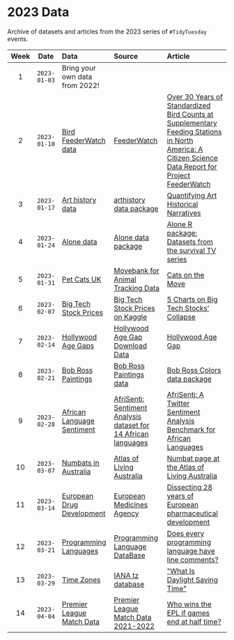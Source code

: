 # 2023 Data

Archive of datasets and articles from the 2023 series of `#TidyTuesday` events.

| Week | Date | Data | Source | Article
| :---: | :---: | :--- | :--- | :---|
| 1 | `2023-01-03` | Bring your own data from 2022! | | |
| 2 | `2023-01-10` | [Bird FeederWatch data](2023-01-10/readme.md) | [FeederWatch](https://feederwatch.org/explore/raw-dataset-requests/) | [Over 30 Years of Standardized Bird Counts at Supplementary Feeding Stations in North America: A Citizen Science Data Report for Project FeederWatch](https://www.frontiersin.org/articles/10.3389/fevo.2021.619682/full) |
| 3 | `2023-01-17` | [Art history data](2023-01-17/readme.md) | [arthistory data package](https://saralemus7.github.io/arthistory/) | [Quantifying Art Historical Narratives](https://github.com/hollandstam1/thesis/blob/main/_book/Quantifying-Art-Historical-Narratives.pdf) |
| 4 | `2023-01-24` | [Alone data](2023-01-24/readme.md) | [Alone data package](https://github.com/doehm/alone) | [Alone R package: Datasets from the survival TV series](https://gradientdescending.com/alone-r-package-datasets-from-the-survival-tv-series/) |
| 5 | `2023-01-31` | [Pet Cats UK](2023-01-31/readme.md) | [Movebank for Animal Tracking Data](https://www.datarepository.movebank.org/handle/10255/move.882) | [Cats on the Move](https://themarkup.org/data-is-plural/2023/01/25/from-jazz-solos-to-cats-on-the-move#:~:text=Giuseppe%20Sollazzo%5D-,Cats%20on%20the%20move,-.%20Between%202013) |
| 6 | `2023-02-07` | [Big Tech Stock Prices](2023-02-07/readme.md) | [Big Tech Stock Prices on Kaggle](https://www.kaggle.com/datasets/evangower/big-tech-stock-prices) | [5 Charts on Big Tech Stocks’ Collapse](https://www.morningstar.com/articles/1129535/5-charts-on-big-tech-stocks-collapse) |
| 7 | `2023-02-14` | [Hollywood Age Gaps](2023-02-14/readme.md) | [Hollywood Age Gap Download Data](https://hollywoodagegap.com/movies.csv) | [Hollywood Age Gap](https://hollywoodagegap.com/) |
| 8 | `2023-02-21` | [Bob Ross Paintings](2023-02-21/readme.md) | [Bob Ross Paintings data](https://github.com/jwilber/Bob_Ross_Paintings/blob/master/data/bob_ross_paintings.csv) | [Bob Ross Colors data package](https://github.com/frankiethull/BobRossColors) |
| 9 | `2023-02-28` | [African Language Sentiment](2023-02-28/readme.md) | [AfriSenti: Sentiment Analysis dataset for 14 African languages](https://github.com/afrisenti-semeval/afrisent-semeval-2023) | [AfriSenti: A Twitter Sentiment Analysis Benchmark for African Languages](https://arxiv.org/pdf/2302.08956.pdf) |
| 10 | `2023-03-07` | [Numbats in Australia](2023-03-07/readme.md) | [Atlas of Living Australia](https://www.ala.org.au) | [Numbat page at the Atlas of Living Australia](https://bie.ala.org.au/species/https://biodiversity.org.au/afd/taxa/6c72d199-f0f1-44d3-8197-224a2f7cff5f) |
| 11 | `2023-03-14` | [European Drug Development](2023-03-14/readme.md) | [European Medicines Agency](https://www.ema.europa.eu/en/medicines/download-medicine-data) | [Dissecting 28 years of European pharmaceutical development](https://towardsdatascience.com/dissecting-28-years-of-european-pharmaceutical-development-3affd8f87dc0) |
| 12 | `2023-03-21` | [Programming Languages](2023-03-21/readme.md) | [Programming Language DataBase](https://pldb.com/index.html) | [Does every programming language have line comments?](https://pldb.com/posts/does-every-programming-language-support-line-comments.html) |
| 13 | `2023-03-29` | [Time Zones](2023-03-28/readme.md) | [IANA tz database](https://data.iana.org/time-zones/tz-link.html) | ["What Is Daylight Saving Time"](https://www.timeanddate.com/time/dst/) |
| 14 | `2023-04-04` | [Premier League Match Data](2023-04-04/readme.md) | [Premier League Match Data 2021-2022](https://www.kaggle.com/datasets/evangower/premier-league-match-data) | [Who wins the EPL if games end at half time?](https://www.kaggle.com/code/evangower/who-wins-the-epl-if-games-end-at-half-time/notebook?scriptVersionId=109590220) |
